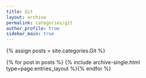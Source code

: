 ```yaml
---
title: Git
layout: archive
permalink: categories/git
author_profile: true
sidebar_main: true
---
```




{% assign posts = site.categories.Git %}

{% for post in posts %} {% include archive-single.html type=page.entries_layout %}{% endfor %}